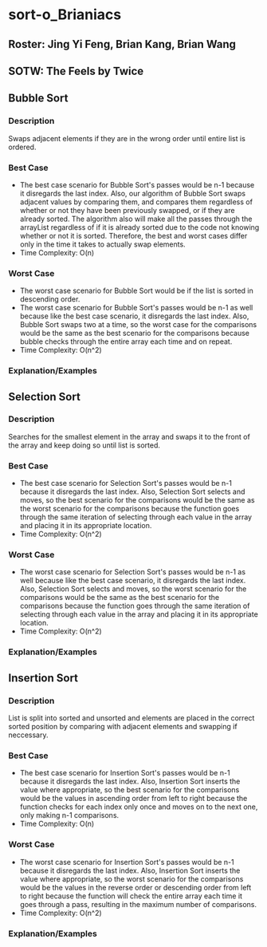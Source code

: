 # sort-o_Brianiacs
## Roster: Jing Yi Feng, Brian Kang, Brian Wang
## SOTW: The Feels by Twice

## Bubble Sort
### Description
Swaps adjacent elements if they are in the wrong order until entire list is ordered. 
### Best Case
* The best case scenario for Bubble Sort's passes would be n-1 because it disregards the last index. Also, our algorithm of Bubble Sort swaps adjacent values by comparing them, and compares them regardless of whether or not they have been previously swapped, or if they are already sorted. The algorithm also will make all the passes through the arrayList regardless of if it is already sorted due to the code not knowing whether or not it is sorted. Therefore, the best and worst cases differ only in the time it takes to actually swap elements.
* Time Complexity: O(n)
### Worst Case
* The worst case scenario for Bubble Sort would be if the list is sorted in descending order.
* The worst case scenario for Bubble Sort's passes would be n-1 as well because like the best case scenario, it disregards the last index. Also, Bubble Sort swaps two at a time, so the worst case for the comparisons would be the same as the best scenario for the comparisons because bubble checks through the entire array each time and on repeat.  
* Time Complexity: O(n^2)
### Explanation/Examples

## Selection Sort
### Description
Searches for the smallest element in the array and swaps it to the front of the array and keep doing so until list is sorted. 
### Best Case
* The best case scenario for Selection Sort's passes would be n-1 because it disregards the last index. Also, Selection Sort selects and moves, so the best scenario for the comparisons would be the same as the worst scenario for the comparisons because the function goes through the same iteration of selecting through each value in the array and placing it in its appropriate location.
* Time Complexity: O(n^2)
### Worst Case
* The worst case scenario for Selection Sort's passes would be n-1 as well because like the best case scenario, it disregards the last index. Also, Selection Sort selects and moves, so the worst scenario for the comparisons would be the same as the best scenario for the comparisons because the function goes through the same iteration of selecting through each value in the array and placing it in its appropriate location. 
* Time Complexity: O(n^2)
### Explanation/Examples

## Insertion Sort
### Description 
List is split into sorted and unsorted and elements are placed in the correct sorted position by comparing with adjacent elements and swapping if neccessary. 
### Best Case
* The best case scenario for Insertion Sort's passes would be n-1 because it disregards the last index. Also, Insertion Sort inserts the value where appropriate, so the best scenario for the comparisons would be the values in ascending order from left to right because the function checks for each index only once and moves on to the next one, only making n-1 comparisons.  
* Time Complexity: O(n)
### Worst Case
* The worst case scenario for Insertion Sort's passes would be n-1 because it disregards the last index. Also, Insertion Sort inserts the value where appropriate, so the worst scenario for the comparisons would be the values in the reverse order or descending order from left to right because the function will check the entire array each time it goes through a pass, resulting in the maximum number of comparisons.  
* Time Complexity: O(n^2)
### Explanation/Examples


